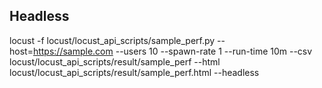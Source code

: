 ## Headless

locust -f locust/locust_api_scripts/sample_perf.py --host=https://sample.com --users 10 --spawn-rate 1 --run-time 10m --csv locust/locust_api_scripts/result/sample_perf --html locust/locust_api_scripts/result/sample_perf.html --headless
